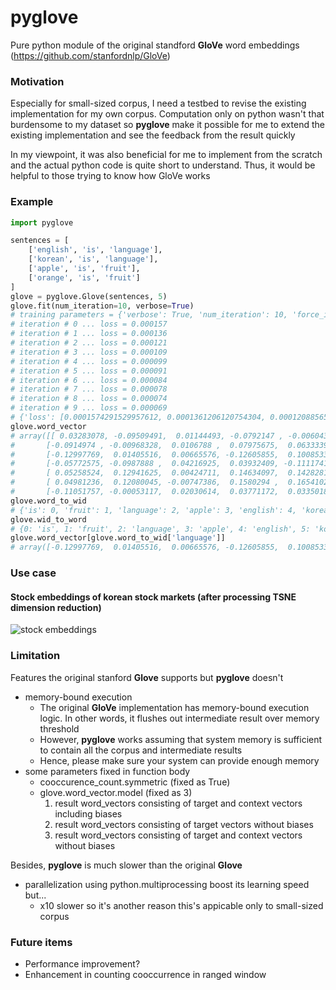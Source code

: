 # pyglove

Pure python module of the original standford **GloVe** word embeddings (https://github.com/stanfordnlp/GloVe)

### Motivation

Especially for small-sized corpus, I need a testbed to revise the existing implementation for my own corpus. Computation only on python wasn't that burdensome to my dataset so **pyglove** make it possible for me to extend the existing implementation and see the feedback from the result quickly

In my viewpoint, it was also beneficial for me to implement from the scratch and the actual python code is quite short to understand. Thus, it would be helpful to those trying to know how GloVe works

### Example

```python
import pyglove

sentences = [
    ['english', 'is', 'language'],
    ['korean', 'is', 'language'],
    ['apple', 'is', 'fruit'],
    ['orange', 'is', 'fruit']
]
glove = pyglove.Glove(sentences, 5)
glove.fit(num_iteration=10, verbose=True)
# training parameters = {'verbose': True, 'num_iteration': 10, 'force_initialize': False, 'x_max': 100, 'self': <pyglove.Glove object at 0x0000018D7634E8D0>, 'num_procs': 8, 'learning_rate': 0.05, 'alpha': 0.75}
# iteration # 0 ... loss = 0.000157
# iteration # 1 ... loss = 0.000136
# iteration # 2 ... loss = 0.000121
# iteration # 3 ... loss = 0.000109
# iteration # 4 ... loss = 0.000099
# iteration # 5 ... loss = 0.000091
# iteration # 6 ... loss = 0.000084
# iteration # 7 ... loss = 0.000078
# iteration # 8 ... loss = 0.000074
# iteration # 9 ... loss = 0.000069
# {'loss': [0.0001574291529957612, 0.0001361206120754304, 0.00012088565389266719, 0.0001085654500573538, 9.887222186502342e-05, 9.134157011817536e-05, 8.411223090092884e-05, 7.821567358495936e-05, 7.397871627005785e-05, 6.903190417689806e-05]}
glove.word_vector
# array([[ 0.03283078, -0.09509491,  0.01144493, -0.0792147 , -0.00604362],
#       [-0.0914974 , -0.00968328,  0.0106788 ,  0.07975675,  0.06333399],
#       [-0.12997769,  0.01405516,  0.00665576, -0.12605855,  0.10085336],
#       [-0.05772575, -0.0987888 ,  0.04216925,  0.03932409, -0.11117414],
#       [ 0.05258524,  0.12941625,  0.00424711,  0.14634097,  0.1428281 ],
#       [ 0.04981236,  0.12080045, -0.00747386,  0.1580294 ,  0.16541023],
#       [-0.11051757, -0.00053117,  0.02030614,  0.03771172,  0.03350186]]#)
glove.word_to_wid
# {'is': 0, 'fruit': 1, 'language': 2, 'apple': 3, 'english': 4, 'korean': 5, 'orange': 6}
glove.wid_to_word
# {0: 'is', 1: 'fruit', 2: 'language', 3: 'apple', 4: 'english', 5: 'korean', 6: 'orange'}
glove.word_vector[glove.word_to_wid['language']]
# array([-0.12997769,  0.01405516,  0.00665576, -0.12605855,  0.10085336])
```

### Use case

#### Stock embeddings of korean stock markets (after processing TSNE dimension reduction)

![stock embeddings](https://user-images.githubusercontent.com/1368591/100223133-6bfb6180-2f5e-11eb-883e-a8e1951decf5.png)

### Limitation

Features the original stanford **Glove** supports but **pyglove** doesn't
* memory-bound execution
  * The original **GloVe** implementation has memory-bound execution logic. In other words, it flushes out intermediate result over memory threshold
  * However, **pyglove** works assuming that system memory is sufficient to contain all the corpus and intermediate results
  * Hence, please make sure your system can provide enough memory
* some parameters fixed in function body
  * cooccurence_count.symmetric (fixed as True)
  * glove.word_vector.model (fixed as 3)
    1. result word_vectors consisting of target and context vectors including biases
    1. result word_vectors consisting of target vectors without biases
    1. result word_vectors consisting of target and context vectors without biases

Besides, **pyglove** is much slower than the original **Glove**
* parallelization using python.multiprocessing boost its learning speed but...
  * x10 slower so it's another reason this's appicable only to small-sized corpus

### Future items

* Performance improvement?
* Enhancement in counting cooccurrence in ranged window
